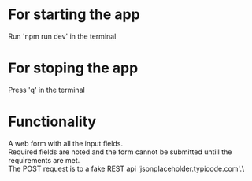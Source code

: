 # For starting the app

Run 'npm run dev' in the terminal

# For stoping the app

Press 'q' in the terminal

# Functionality

A web form with all the input fields.\
Required fields are noted and the form cannot be submitted untill the requirements are met.\
The POST request is to a fake REST api 'jsonplaceholder.typicode.com'.\
